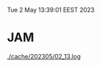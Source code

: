 Tue  2 May 13:39:01 EEST 2023
# JAM
<a href='./cache/202305/02_13.log'>./cache/202305/02_13.log</a>
